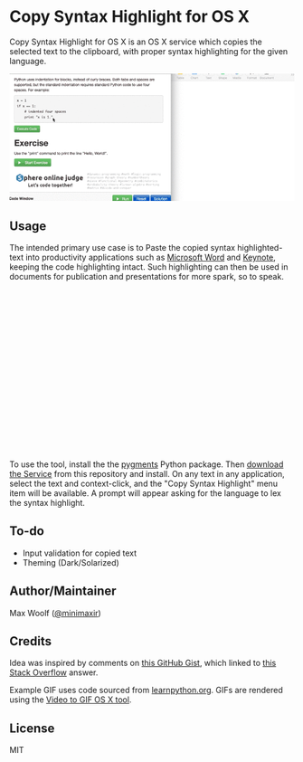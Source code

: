 # Copy Syntax Highlight for OS X

Copy Syntax Highlight for OS X is an OS X service which copies the selected text to the clipboard, with proper syntax highlighting for the given language.

![](/img/syntax_highlight.gif)

## Usage

The intended primary use case is to Paste the copied syntax highlighted-text into productivity applications such as [Microsoft Word](https://products.office.com/en-us/word) and [Keynote](http://www.apple.com/mac/keynote/), keeping the code highlighting intact. Such highlighting can then be used in documents for publication and presentations for more spark, so to speak.

![](/img/hello-world.gif)

To use the tool, install the the [pygments](http://pygments.org) Python package. Then [download the Service](https://github.com/minimaxir/copy-syntax-highlight-osx/blob/master/Copy%20Syntax%20Highlight.zip) from this repository and install. On any text in any application, select the text and context-click, and the "Copy Syntax Highlight" menu item will be available. A prompt will appear asking for the language to lex the syntax highlight.

## To-do

* Input validation for copied text
* Theming (Dark/Solarized)

## Author/Maintainer

Max Woolf ([@minimaxir](http://minimaxir.com))

## Credits

Idea was inspired by comments on [this GitHub Gist](https://gist.github.com/jimbojsb/1630790), which linked to [this Stack Overflow](http://apple.stackexchange.com/questions/94222/how-to-get-automator-to-treat-text-as-rtf/94246#94246) answer.

Example GIF uses code sourced from [learnpython.org](http://www.learnpython.org/en/Hello,_World!). GIFs are rendered using the [Video to GIF OS X tool](https://github.com/minimaxir/video-to-gif-osx).

## License

MIT